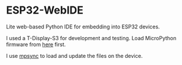# ESP32-WebIDE
Lite web-based Python IDE for embedding into ESP32 devices.

I used a T-Display-S3 for development and testing.  Load MicroPython firmware from [here](https://github.com/russhughes/s3lcd) first.

I use [mpsync](https://github.com/tdhoward/mpsync) to load and update the files on the device.
